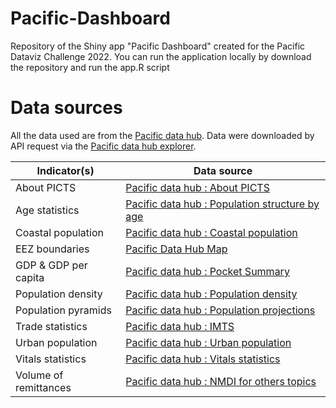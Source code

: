 # Pacific-Dashboard
Repository of the Shiny app "Pacific Dashboard" created for the Pacific Dataviz Challenge 2022. You can run the application locally by download the repository and run the app.R script


# Data sources

All the data used are from the <a href='https://pacificdata.org/ ' target='_blank'>Pacific data hub</a>.
Data were downloaded by API request via the <a href='https://stats.pacificdata.org/ ' target='_blank'>Pacific data hub explorer</a>.

| Indicator(s)          | Data source                                                                                                                                                                                                                                                                                                                                     |
|-----------------------|-------------------------------------------------------------------------------------|
|About PICTS             | <a href='https://stats.pacificdata.org/vis?fs[0]=Topic%2C0%7CMulti-domain%23XDO%23&pg=0&fc=Topic&df[ds]=ds%3ASPC2&df[id]=DF_KEYFACTS&df[ag]=SPC&df[vs]=1.0&pd=2021%2C2021&dq=A..&ly[cl]=INDICATOR&ly[rw]=GEO_PICT' target='_blank'>Pacific data hub : About PICTS</a> |
| Age statistics        | <a href='https://stats.pacificdata.org/vis?fs[0]=Topic%2C0%7CPopulation%23POP%23&pg=0&fc=Topic&df[ds]=ds%3ASPC2&df[id]=DF_POP_AGE&df[ag]=SPC&df[vs]=1.0&pd=2022%2C2022&dq=A..MEDIANAGE%2BPOPCHILD%2BPOPYOUTH%2BPOPELDER60%2BPOPELDER65%2BDEPRATIO1559%2BDEPRATIO1564._T&ly[rw]=GEO_PICT&ly[cl]=INDICATOR' target='_blank'>Pacific data hub : Population structure by age</a> |
| Coastal population    | <a href='https://stats.pacificdata.org/vis?fs[0]=Topic%2C0%7CPopulation%23POP%23&pg=0&fc=Topic&df[ds]=ds%3ASPC2&df[id]=DF_POP_COAST&df[ag]=SPC&df[vs]=2.0&pd=%2C2021&dq=A...&ly[rw]=GEO_PICT&ly[cl]=RANGE%2CINDICATOR' target='_blank'>Pacific data hub : Coastal population</a>                                                                                    |
| EEZ boundaries | <a href='https://map.pacificdata.org/#share=s-8gcA4u3ykVQMJ9ptzKTG6QfMu2K' target='_blank'>Pacific Data Hub Map</a> |
| GDP & GDP per capita  | <a href='https://stats.pacificdata.org/vis?lc=en&df[ds]=SPC2&df[id]=DF_POCKET&df[ag]=SPC&df[vs]=3.0&dq=..GDPCUSD%2BGDPCPCUSD&pd=%2C2022&ly[cl]=INDICATOR' target='_blank'>Pacific data hub : Pocket Summary</a>                                                                                                       |
| Population density    | <a href='https://stats.pacificdata.org/vis?fs[0]=Topic%2C0%7CPopulation%23POP%23&pg=0&fc=Topic&df[ds]=ds%3ASPC2&df[id]=DF_POP_DENSITY&df[ag]=SPC&df[vs]=1.0&pd=%2C2022&dq=A..&ly[rw]=GEO_PICT&ly[cl]=INDICATOR' target='_blank'>Pacific data hub : Population density</a>                                                                                           |
|Population pyramids | <a href='https://stats.pacificdata.org/vis?fs%5B0%5D=Topic%252C0%7CPopulation%2523POP%2523&pg=0&fc=Topic&df%5Bds%5D=ds%253ASPC2&df%5Bid%5D=DF_POP_PROJ&df%5Bag%5D=SPC&df%5Bvs%5D=3.0&pd=2017%252C2027&dq=A..MIDYEARPOPEST._T._T' target='_blank'>Pacific data hub : Population projections</a> |
| Trade statistics      | <a href='https://stats.pacificdata.org/vis?fs[0]=Topic%2C0%7CEconomy%23ECO%23&pg=0&fc=Topic&df[ds]=ds%3ASPC2&df[id]=DF_IMTS&df[ag]=SPC&df[vs]=4.0&pd=2015%2C&dq=A..GDP.TB%2BX%2BM._T._T._T.USD&ly[rw]=TRADE_FLOW&ly[cl]=TIME_PERIOD' target='_blank'>Pacific data hub : IMTS</a>                                                                      |
| Urban population      | <a href='https://stats.pacificdata.org/vis?fs[0]=Topic%2C0%7CPopulation%23POP%23&pg=0&fc=Topic&df[ds]=ds%3ASPC2&df[id]=DF_POP_URBAN&df[ag]=SPC&df[vs]=1.0&pd=2022%2C2022&dq=A...&ly[cl]=INDICATOR%2CURBANIZATION&ly[rw]=GEO_PICT' target='_blank'>Pacific data hub : Urban population</a>                                                                         |
| Vitals statistics     | <a href='https://stats.pacificdata.org/vis?fs[0]=Topic%2C0%7CPopulation%23POP%23&pg=0&fc=Topic&df[ds]=ds%3ASPC2&df[id]=DF_VITAL&df[ag]=SPC&df[vs]=1.0&pd=%2C2020&dq=A...&ly[cl]=TIME_PERIOD&ly[rw]=INDICATOR%2CSEX' target='_blank'>Pacific data hub : Vitals statistics </a>                                                                                       |
| Volume of remittances | <a href='https://stats.pacificdata.org/vis?dq=A..BX_TRF_PWKR.....&pd=%2C&frequency=A&lc=en&pg=0&df[ds]=SPC2&df[id]=DF_NMDI_OTH&df[ag]=SPC&df[vs]=1.0&ly[rw]=GEO_PICT&ly[cl]=TIME_PERIOD' target='_blank'>Pacific data hub : NMDI for others topics</a> |



